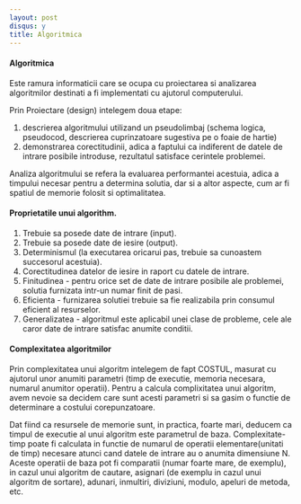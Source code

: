 ```yaml
---
layout: post
disqus: y
title: Algoritmica
---
```



#### Algoritmica 

  Este ramura informaticii care se ocupa cu proiectarea si analizarea algoritmilor destinati a fi implementati cu ajutorul computerului.

  Prin Proiectare (design) intelegem doua etape:

  1. descrierea algoritmului utilizand un pseudolimbaj (schema logica, pseudocod, descrierea cuprinzatoare sugestiva pe o foaie de hartie)
  2. demonstrarea corectitudinii, adica a faptului ca indiferent de datele de intrare posibile introduse, rezultatul satisface cerintele problemei.

  Analiza algoritmului se refera la evaluarea performantei acestuia, adica a timpului necesar pentru a determina solutia, dar si a altor aspecte, cum 
  ar fi spatiul de memorie folosit si optimalitatea.

#### Proprietatile unui algorithm.

1. Trebuie sa posede date de intrare (input).
2. Trebuie sa posede date de iesire (output).
3. Determinismul (la executarea oricarui pas, trebuie sa cunoastem succesorul acestuia).
4. Corectitudinea datelor de iesire in raport cu datele de intrare.
5. Finitudinea - pentru orice set de date de intrare posibile ale problemei, solutia furnizata
   intr-un numar finit de pasi.
6. Eficienta - furnizarea solutiei trebuie sa fie realizabila prin consumul eficient al resurselor.
7. Generalizatea - algoritmul este aplicabil unei clase de probleme, cele ale caror date de intrare
   satisfac anumite conditii.

#### Complexitatea algoritmilor

   Prin complexitatea unui algoritm intelegem de fapt COSTUL, masurat cu ajutorul unor anumiti parametri
   (timp de executie, memoria necesara, numarul anumitor operatii). Pentru a calcula complixitatea unui 
   algoritm, avem nevoie sa decidem care sunt acesti parametri si sa gasim o functie de determinare a costului
   corepunzatoare.
   
   Dat fiind ca resursele de memorie sunt, in practica, foarte mari, deducem ca timpul de executie al unui
   algoritm este parametrul de baza. Complexitate-timp poate fi calculata in functie de numarul de operatii
   elementare(unitati de timp) necesare atunci cand datele de intrare au o anumita dimensiune N. Aceste
   operatii de baza pot fi comparatii (numar foarte mare, de exemplu), in cazul unui algoritm de cautare, 
   asignari (de exemplu in cazul unui algoritm de sortare), adunari, inmultiri, diviziuni, modulo, apeluri de metoda, etc.



  

